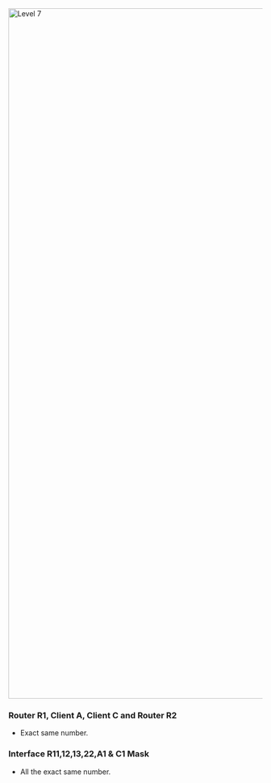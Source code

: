 <img width="1367" alt="Level 7" src="https://user-images.githubusercontent.com/58959408/175211620-d013c894-4ddd-4db9-b725-a9bfd715ac7e.png">

### Router R1, Client A, Client C and Router R2
- Exact same number.

### Interface R11,12,13,22,A1 & C1 Mask
- All the exact same number. 
